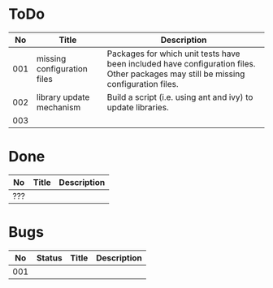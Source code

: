 
ToDo
====

 No | Title | Description
----|-------|------------
001 | missing configuration files | Packages for which unit tests have been included have configuration files. Other packages may still be missing configuration files.
002 | library update mechanism | Build a script (i.e. using ant and ivy) to update libraries.
003 |  | 

Done
====

 No | Title | Description
----|-------|------------
??? |  | 

Bugs
====

 No | Status | Title | Description
----|--------|-------|------------
001 |  |  | 
